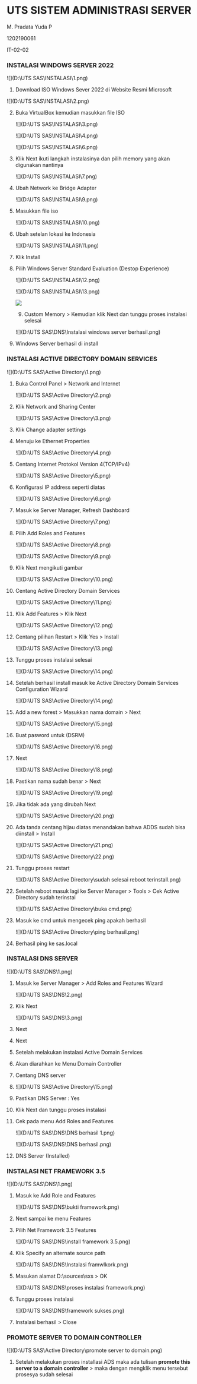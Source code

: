 # UTS SISTEM ADMINISTRASI SERVER

M. Pradata Yuda P	

1202190061

IT-02-02

### INSTALASI WINDOWS SERVER 2022

![](D:\UTS SAS\INSTALASI\1.png)

1. Download ISO Windows Sever 2022 di Website Resmi Microsoft

![](D:\UTS SAS\INSTALASI\2.png)

2. Buka VirtualBox kemudian masukkan file ISO

   ![](D:\UTS SAS\INSTALASI\3.png)

   ![](D:\UTS SAS\INSTALASI\4.png)

   

   ![](D:\UTS SAS\INSTALASI\6.png)

3. Klik Next ikuti langkah instalasinya dan pilih memory yang akan digunakan nantinya

   ![](D:\UTS SAS\INSTALASI\7.png)

4. Ubah Network ke Bridge Adapter 

   ![](D:\UTS SAS\INSTALASI\9.png)

5. Masukkan file iso

   ![](D:\UTS SAS\INSTALASI\10.png)

6. Ubah setelan lokasi ke Indonesia

   ![](D:\UTS SAS\INSTALASI\11.png)

7. Klik Install

8. Pilih Windows Server Standard Evaluation (Destop Experience)

   ![](D:\UTS SAS\INSTALASI\12.png)

   ![](D:\UTS SAS\INSTALASI\13.png)

   ![](E:\yahaloo.png)

   9. Custom Memory > Kemudian klik Next dan tunggu proses instalasi selesai

   ![](D:\UTS SAS\DNS\Instalasi windows server berhasil.png)

10. Windows Server berhasil di install





### INSTALASI ACTIVE DIRECTORY DOMAIN SERVICES

![](D:\UTS SAS\Active Directory\1.png)

1. Buka Control Panel > Network and Internet

   ![](D:\UTS SAS\Active Directory\2.png)

2. Klik Network and Sharing Center

   ![](D:\UTS SAS\Active Directory\3.png)

3. Klik Change adapter settings

4. Menuju ke Ethernet Properties

   ![](D:\UTS SAS\Active Directory\4.png)

5. Centang Internet Protokol Version 4(TCP/IPv4)

   ![](D:\UTS SAS\Active Directory\5.png)

6. Konfigurasi IP address seperti diatas

   ![](D:\UTS SAS\Active Directory\6.png)

7. Masuk ke Server Manager, Refresh Dashboard

   ![](D:\UTS SAS\Active Directory\7.png)

8. Pilih Add Roles and Features

   ![](D:\UTS SAS\Active Directory\8.png)

   ![](D:\UTS SAS\Active Directory\9.png)

9. Klik Next mengikuti gambar

   ![](D:\UTS SAS\Active Directory\10.png)

10. Centang Active Directory Domain Services

    ![](D:\UTS SAS\Active Directory\11.png)

11. Klik Add Features > Klik Next

    ![](D:\UTS SAS\Active Directory\12.png)

12. Centang pilihan Restart > Klik Yes > Install

    ![](D:\UTS SAS\Active Directory\13.png)

13. Tunggu proses instalasi selesai

    ![](D:\UTS SAS\Active Directory\14.png)

14. Setelah berhasil install masuk ke Active Directory Domain Services Configuration Wizard

    ![](D:\UTS SAS\Active Directory\14.png)

15. Add a new forest > Masukkan nama domain > Next

    ![](D:\UTS SAS\Active Directory\15.png)

16. Buat pasword untuk (DSRM)

    ![](D:\UTS SAS\Active Directory\16.png)

17. Next

    ![](D:\UTS SAS\Active Directory\18.png)

18. Pastikan nama sudah benar > Next

    ![](D:\UTS SAS\Active Directory\19.png)

19. Jika tidak ada yang dirubah Next

    ![](D:\UTS SAS\Active Directory\20.png)

20. Ada tanda centang hijau diatas menandakan bahwa ADDS sudah bisa diinstall > Install

    ![](D:\UTS SAS\Active Directory\21.png)

    ![](D:\UTS SAS\Active Directory\22.png)

21. Tunggu proses restart

    ![](D:\UTS SAS\Active Directory\sudah selesai reboot terinstall.png)

22. Setelah reboot masuk lagi ke Server Manager > Tools > Cek Active Directory sudah terinstal

    ![](D:\UTS SAS\Active Directory\buka cmd.png)

23. Masuk ke cmd untuk mengecek ping apakah berhasil

    ![](D:\UTS SAS\Active Directory\ping berhasil.png)

24. Berhasil ping ke sas.local



### INSTALASI DNS SERVER

![](D:\UTS SAS\DNS\1.png)

1. Masuk ke Server Manager > Add Roles and Features Wizard

   ![](D:\UTS SAS\DNS\2.png)

2. Klik Next

   ![](D:\UTS SAS\DNS\3.png)

3. Next 

4. Next

5. Setelah melakukan instalasi Active Domain Services

6. Akan diarahkan ke Menu Domain Controller

7. Centang DNS server

8. ![](D:\UTS SAS\Active Directory\15.png)

9. Pastikan DNS Server : Yes

10. Klik Next dan tunggu proses instalasi

11. Cek pada menu Add Roles and Features

    ![](D:\UTS SAS\DNS\DNS berhasil 1.png)

    ![](D:\UTS SAS\DNS\DNS berhasil.png)

1. DNS Server (Installed)





### INSTALASI NET FRAMEWORK 3.5

![](D:\UTS SAS\DNS\1.png)

1. Masuk ke Add Role and Features 

   ![](D:\UTS SAS\DNS\bukti framework.png)

2. Next sampai ke menu Features

3. Pilih Net Framework 3.5 Features

   ![](D:\UTS SAS\DNS\install framework 3.5.png)

4. Klik Specify an alternate source path

   ![](D:\UTS SAS\DNS\Instalasi framwlkork.png)

5. Masukan alamat D:\sources\sxs > OK

   ![](D:\UTS SAS\DNS\proses instalasi framework.png)

6. Tunggu proses instalasi

   ![](D:\UTS SAS\DNS\framework sukses.png)

7. Instalasi berhasil > Close



### PROMOTE SERVER TO DOMAIN CONTROLLER

![](D:\UTS SAS\Active Directory\promote server to domain.png)

1. Setelah melakukan proses installasi ADS maka ada tulisan **promote this server to a domain controller** > maka dengan mengklik menu tersebut prosesya sudah selesai

